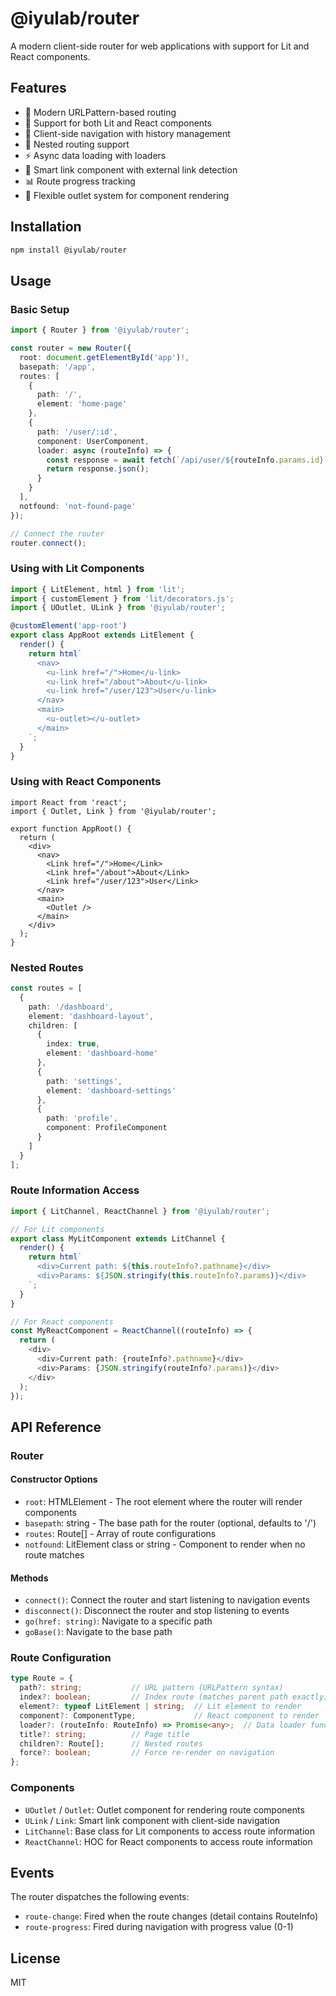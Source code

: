 # @iyulab/router

A modern client-side router for web applications with support for Lit and React components.

## Features

- 🚀 Modern URLPattern-based routing
- 🔧 Support for both Lit and React components
- 📱 Client-side navigation with history management
- 🎯 Nested routing support
- ⚡ Async data loading with loaders
- 🔗 Smart link component with external link detection
- 📊 Route progress tracking
- 🎨 Flexible outlet system for component rendering

## Installation

```bash
npm install @iyulab/router
```

## Usage

### Basic Setup

```typescript
import { Router } from '@iyulab/router';

const router = new Router({
  root: document.getElementById('app')!,
  basepath: '/app',
  routes: [
    {
      path: '/',
      element: 'home-page'
    },
    {
      path: '/user/:id',
      component: UserComponent,
      loader: async (routeInfo) => {
        const response = await fetch(`/api/user/${routeInfo.params.id}`);
        return response.json();
      }
    }
  ],
  notfound: 'not-found-page'
});

// Connect the router
router.connect();
```

### Using with Lit Components

```typescript
import { LitElement, html } from 'lit';
import { customElement } from 'lit/decorators.js';
import { UOutlet, ULink } from '@iyulab/router';

@customElement('app-root')
export class AppRoot extends LitElement {
  render() {
    return html`
      <nav>
        <u-link href="/">Home</u-link>
        <u-link href="/about">About</u-link>
        <u-link href="/user/123">User</u-link>
      </nav>
      <main>
        <u-outlet></u-outlet>
      </main>
    `;
  }
}
```

### Using with React Components

```tsx
import React from 'react';
import { Outlet, Link } from '@iyulab/router';

export function AppRoot() {
  return (
    <div>
      <nav>
        <Link href="/">Home</Link>
        <Link href="/about">About</Link>
        <Link href="/user/123">User</Link>
      </nav>
      <main>
        <Outlet />
      </main>
    </div>
  );
}
```

### Nested Routes

```typescript
const routes = [
  {
    path: '/dashboard',
    element: 'dashboard-layout',
    children: [
      {
        index: true,
        element: 'dashboard-home'
      },
      {
        path: 'settings',
        element: 'dashboard-settings'
      },
      {
        path: 'profile',
        component: ProfileComponent
      }
    ]
  }
];
```

### Route Information Access

```typescript
import { LitChannel, ReactChannel } from '@iyulab/router';

// For Lit components
export class MyLitComponent extends LitChannel {
  render() {
    return html`
      <div>Current path: ${this.routeInfo?.pathname}</div>
      <div>Params: ${JSON.stringify(this.routeInfo?.params)}</div>
    `;
  }
}

// For React components
const MyReactComponent = ReactChannel((routeInfo) => {
  return (
    <div>
      <div>Current path: {routeInfo?.pathname}</div>
      <div>Params: {JSON.stringify(routeInfo?.params)}</div>
    </div>
  );
});
```

## API Reference

### Router

#### Constructor Options

- `root`: HTMLElement - The root element where the router will render components
- `basepath`: string - The base path for the router (optional, defaults to '/')
- `routes`: Route[] - Array of route configurations
- `notfound`: LitElement class or string - Component to render when no route matches

#### Methods

- `connect()`: Connect the router and start listening to navigation events
- `disconnect()`: Disconnect the router and stop listening to events
- `go(href: string)`: Navigate to a specific path
- `goBase()`: Navigate to the base path

### Route Configuration

```typescript
type Route = {
  path?: string;           // URL pattern (URLPattern syntax)
  index?: boolean;         // Index route (matches parent path exactly)
  element?: typeof LitElement | string;  // Lit element to render
  component?: ComponentType;             // React component to render
  loader?: (routeInfo: RouteInfo) => Promise<any>;  // Data loader function
  title?: string;          // Page title
  children?: Route[];      // Nested routes
  force?: boolean;         // Force re-render on navigation
};
```

### Components

- `UOutlet` / `Outlet`: Outlet component for rendering route components
- `ULink` / `Link`: Smart link component with client-side navigation
- `LitChannel`: Base class for Lit components to access route information
- `ReactChannel`: HOC for React components to access route information

## Events

The router dispatches the following events:

- `route-change`: Fired when the route changes (detail contains RouteInfo)
- `route-progress`: Fired during navigation with progress value (0-1)

## License

MIT